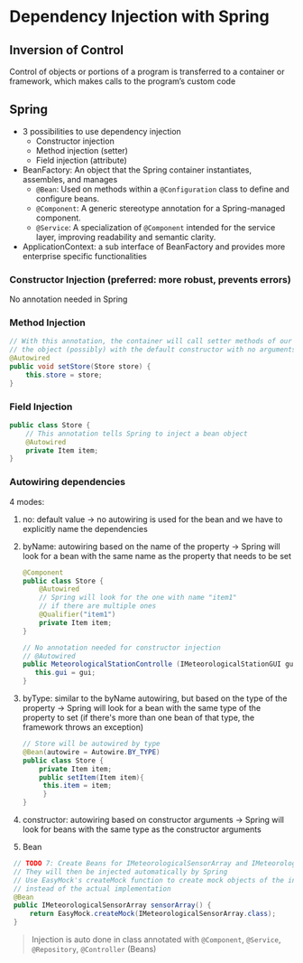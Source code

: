 # Dependency Injection with Spring

## Inversion of Control

Control of objects or portions of a program is transferred to a container or framework, which makes calls to the program’s custom code

## Spring

- 3 possibilities to use dependency injection
  - Constructor injection
  - Method injection (setter)
  - Field injection (attribute)
- BeanFactory: An object that the Spring container instantiates, assembles, and manages
  - `@Bean`: Used on methods within a `@Configuration` class to define and configure beans.
  - `@Component`: A generic stereotype annotation for a Spring-managed component.
  - `@Service`: A specialization of `@Component` intended for the service layer, improving readability and semantic clarity.
- ApplicationContext: a sub interface of BeanFactory and provides more
  enterprise specific functionalities

### Constructor Injection (preferred: more robust, prevents errors)

No annotation needed in Spring

### Method Injection

```java
// With this annotation, the container will call setter methods of our Bean class, after instantiating
// the object (possibly) with the default constructor with no arguments)
@Autowired
public void setStore(Store store) {
    this.store = store;
}
```

### Field Injection

```java
public class Store {
    // This annotation tells Spring to inject a bean object
    @Autowired
    private Item item;
}
```

### Autowiring dependencies

4 modes:

1. no: default value → no autowiring is used for the bean and we have to explicitly
   name the dependencies
2. byName: autowiring based on the name of the property → Spring will look for a bean
   with the same name as the property that needs to be set

   ```java
   @Component
   public class Store {
       @Autowired
       // Spring will look for the one with name "item1"
       // if there are multiple ones
       @Qualifier("item1")
       private Item item;
   }
   ```

   ```java
   // No annotation needed for constructor injection
   // @Autowired
   public MeteorologicalStationControlle (IMeteorologicalStationGUI gui) {
      this.gui = gui;
   }
   ```

3. byType: similar to the byName autowiring, but based on the type of the property
   → Spring will look for a bean with the same type of the property to set
   (if there's more than one bean of that type, the framework throws an exception)

   ```java
   // Store will be autowired by type
   @Bean(autowire = Autowire.BY_TYPE)
   public class Store {
       private Item item;
       public setItem(Item item){
        this.item = item;
        }
   }
   ```

4. constructor: autowiring based on constructor arguments → Spring will look for
   beans with the same type as the constructor arguments

5. Bean

```java
 // TODO 7: Create Beans for IMeteorologicalSensorArray and IMeteorologicalFileStorage
 // They will then be injected automatically by Spring
 // Use EasyMock's createMock function to create mock objects of the interfaces implementation
 // instead of the actual implementation
 @Bean
 public IMeteorologicalSensorArray sensorArray() {
     return EasyMock.createMock(IMeteorologicalSensorArray.class);
 }
```

> Injection is auto done in class annotated with `@Component`, `@Service`, `@Repository`, `@Controller` (Beans)
